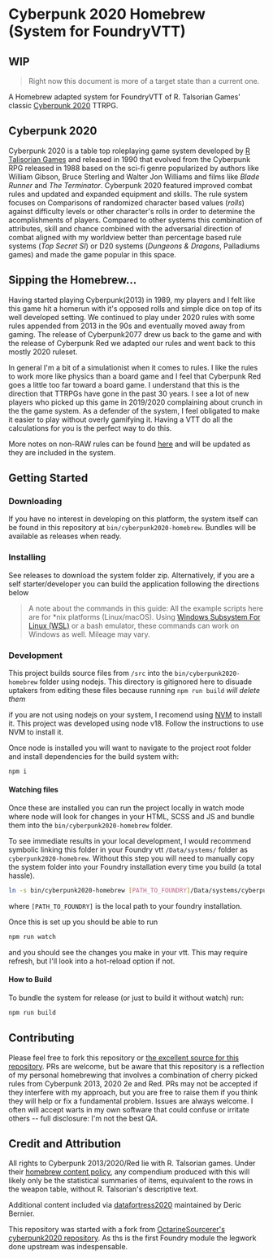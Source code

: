 # Cyberpunk 2020 Homebrew (System for FoundryVTT)

## WIP
> Right now this document is more of a target state than a current one.

A Homebrew adapted system for FoundryVTT of R. Talsorian Games' classic [Cyberpunk 2020](https://talsorianstore.com/products/cyberpunk-2020) TTRPG.

## Cyberpunk 2020
Cyberpunk 2020 is a table top roleplaying game system developed by [R Talisorian Games](https://rtalsoriangames.com/cyberpunk) and released in 1990 that evolved from the Cyberpunk RPG released in 1988 based on the sci-fi genre popularized by authors like William Gibson, Bruce Sterling and Walter Jon Williams and films like _Blade Runner_ and _The Terminator_. Cyberpunk 2020 featured improved combat rules and updated and expanded equipment and skills. The rule system focuses on Comparisons of randomized character based values (_rolls_) against  difficulty levels or other character's rolls in order to determine the acomplishments of players. Compared to other systems this combination of attributes, skill and chance combined with the adversarial direction of combat aligned with my worldview better than percentage based rule systems (_Top Secret SI_) or D20 systems (_Dungeons & Dragons_, Palladiums games) and made the game popular in this space.

## Sipping the Homebrew...
Having started playing Cyberpunk(2013) in 1989, my players and I felt like this game hit a homerun with it's opposed rolls and simple dice on top of its well developed setting. We continued to play under  2020 rules with some rules appended from 2013 in the 90s and eventually moved away from gaming. The release of Cyberpunk2077 drew us back to the game and with the release of Cyberpunk Red we adapted our rules and went back to this mostly 2020 ruleset. 

In general I'm a bit of a simulationist when it comes to rules. I like the rules to work more like physics than a board game and I feel that Cyberpunk Red goes a little too far toward a board game. I understand that this is the direction that TTRPGs have gone in the past 30 years. I see a lot of new players who picked up this game in 2019/2020 complaining about crunch in the the game system. As a defender of the system, I feel obligated to make it easier to play without overly gamifying it. Having a VTT do all the calculations for you is the perfect way to do this.

More notes on non-RAW rules can be found [here](HOMEBREW.md) and will be updated as they are included in the system. 
## Getting Started

### Downloading
If you have no interest in developing on this platform, the system itself can be found in this repository at `bin/cyberpunk2020-homebrew`. Bundles will be available as releases when ready.

### Installing
See releases to download the system folder zip. Alternatively, if you are a self starter/developer you can build the application following the directions below

> A note about the commands in this guide: All the example scripts here are for *nix platforms (Linux/macOS). Using [Windows Subsystem For Linux (WSL)](https://learn.microsoft.com/en-us/windows/wsl/install) or a bash emulator, these commands can work on Windows as well. Mileage may vary. 

### Development
This project builds source files from `/src` into the `bin/cyberpunk2020-homebrew` folder using nodejs. This directory is gitignored here to disuade uptakers from editing these files because running `npm run build` *will delete them*

if you are not using nodejs on your system, I recomend using [NVM](https://github.com/nvm-sh/nvm) to install it. This project was developed using node v18. Follow the instructions to use NVM to install it.

Once node is installed you will want to navigate to the project root folder and install dependencies for the build system with:
```bash
npm i
```
#### Watching files
Once these are installed you can run the project locally in watch mode where node will look for changes in your HTML, SCSS and JS and bundle them into the `bin/cyberpunk2020-homebrew` folder.

To see immediate results in your local development, I would recommend symbolic linking this folder in your Foundry vtt `/Data/systems/` folder as `cyberpunk2020-homebrew`. Without this step you will need to manually copy the system folder into your Foundry installation every time you build (a total hassle).
```bash
ln -s bin/cyberpunk2020-homebrew [PATH_TO_FOUNDRY]/Data/systems/cyberpunk2020-homebrew
```
where `[PATH_TO_FOUNDRY]` is the local path to your foundry installation.

Once this is set up you should be able to run
```bash
npm run watch
```
and you should see the changes you make in your vtt. This may require refresh, but I'll look into a hot-reload option if not.

#### How to Build
To bundle the system for release (or just to build it without watch) run:
```bash
npm run build
```


## Contributing
Please feel free to fork this repository or [the excellent source for this repository](https://github.com/OctarineSourcerer/cyberpunk2020). 
PRs are welcome, but be aware that this repository is a reflection of my personal homebrewing that involves a combination of cherry picked rules from Cyberpunk 2013, 2020 2e and Red. PRs may not be accepted if they interfere with my approach, but you are free to raise them if you think they will help or fix a fundamental problem. 
Issues are always welcome. I often will accept warts in my own software that could confuse or irritate others -- full disclosure: I'm not the best QA.

## Credit and Attribution
All rights to Cyberpunk 2013/2020/Red lie with R. Talsorian games. Under their [homebrew content policy](https://rtalsoriangames.com/homebrew-content-policy/), any compendium produced with this will likely only be the statistical summaries of items, equivalent to the rows in the weapon table, without R. Talsorian's descriptive text.

Additional content included via [datafortress2020](http://datafortress2020.com/) maintained by Deric Bernier.

This repository was started with a fork from [OctarineSourcerer's cyberpunk2020 repository](https://github.com/OctarineSourcerer/cyberpunk2020). As ths is the first Foundry module the legwork done upstream was indespensable.
